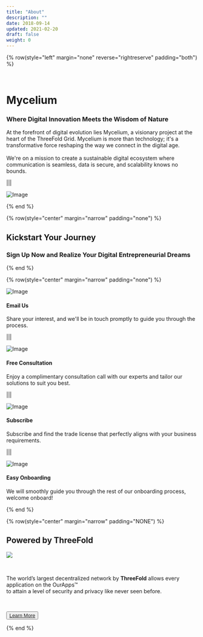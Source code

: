 ```yaml
---
title: "About"
description: ""
date: 2018-09-14
updated: 2021-02-20
draft: false
weight: 0
---
```




<!-- section 1 (co-found) -->

{% row(style="left" margin="none" reverse="rightreserve" padding="both") %}

<div class="px-4 md:px-16 lg:px-28">

<br>

# Mycelium

### Where Digital Innovation Meets the Wisdom of Nature

At the forefront of digital evolution lies Mycelium, a visionary project at the heart of the ThreeFold Grid. Mycelium is more than technology; it's a transformative force reshaping the way we connect in the digital age. 
<br>
<br>
We're on a mission to create a sustainable digital ecosystem where communication is seamless, data is secure, and scalability knows no bounds.

</div>

|||

<div class="pt-0 lg:pt-12">

![Image](./img/mycelium.png#mx-auto)

</div>
{% end %}

<!-- section 2 steps -->

<div class="container mx-auto">

{% row(style="center" margin="narrow" padding="none") %}

## Kickstart Your Journey
### Sign Up Now and Realize Your Digital Entrepreneurial Dreams

{% end %}

{% row(style="center" margin="narrow" padding="none") %}

<div class="mx-4 my-4">

![Image](./img/1.png#sm#mx-auto)

#### Email Us
 Share your interest, and we'll be in touch promptly to guide you through the process.

 </div>

|||

<div class="mx-4 my-4">

 ![Image](./img/2.png#sm#mx-auto)

#### Free Consultation
 Enjoy a complimentary consultation call with our experts and tailor our solutions to suit you best.

 </div>

|||

<div class="mx-4 my-4">

 ![Image](./img/3.png#sm#mx-auto)

#### Subscribe
 Subscribe and find the trade license that perfectly aligns with your business requirements.

 </div>

|||

<div class="mx-4 my-4">

 ![Image](./img/4a.png#sm#mx-auto)

#### Easy Onboarding
We will smoothly guide you through the rest of our onboarding process, welcome onboard!

</div>

{% end %}

{% row(style="center" margin="narrow" padding="NONE") %}

## Powered by ThreeFold

![](img/tfbg.png#mx-auto)

<br>

The world’s largest decentralized network by **ThreeFold**
allows every application on the OurApps™ <br>to attain a level of security and privacy like never seen before.

<br>

<button>[Learn More](https://library.threefold.me/info/threefold/#/tfgrid/threefold__tfgrid_home)</button>

{% end %}


</div>